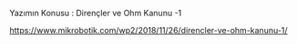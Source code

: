 
Yazımın Konusu : Dirençler ve Ohm Kanunu -1

https://www.mikrobotik.com/wp2/2018/11/26/direncler-ve-ohm-kanunu-1/

